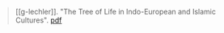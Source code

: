 > [[g-lechler]]. "The Tree of Life in Indo-European and Islamic Cultures". [pdf](a/g-lechler1937.pdf)
